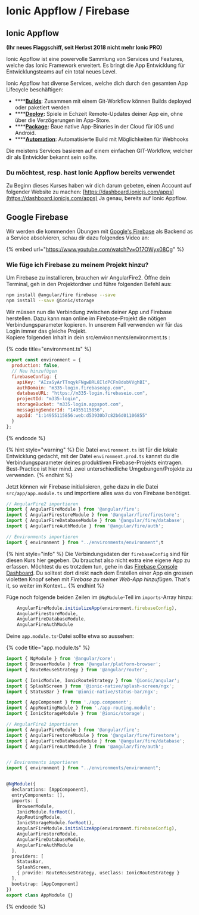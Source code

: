 # Ionic Appflow / Firebase

## Ionic Appflow

**\(Ihr neues Flaggschiff, seit Herbst 2018 nicht mehr Ionic PRO\)**

Ionic Appflow ist eine powervolle Sammlung von Services und Features, welche das Ionic Framework erweitert. Es bringt die App Entwicklung für Entwicklungsteams auf ein total neues Level.

Ionic Appflow hat diverse Services, welche dich durch den gesamten App Lifecycle beschäftigen:

* \*\*\*\*[**Builds**](https://ionicframework.com/docs/appflow/quickstart/connect): Zusammen mit einem Git-Workflow können Builds deployed oder paketiert werden
* \*\*\*\*[**Deploy**](https://ionicframework.com/docs/appflow/deploy/)**:** Spiele in Echzeit Remote-Updates deiner App ein, ohne über die Verzögerungen im App-Store.
* \*\*\*\*[**Package**](https://ionicframework.com/docs/appflow/package/)**:** Baue native App-Binaries in der Cloud für iOS und Android.
* \*\*\*\*[**Automation**](https://ionicframework.com/docs/appflow/automation/): Automatisierte Build mit Möglichkeiten für Webhooks

Die meistens Services basieren auf einem einfachen GIT-Workflow, welcher dir als Entwickler bekannt sein sollte.

### Du möchtest, resp. hast Ionic Appflow bereits verwendet

Zu Beginn dieses Kurses haben wir dich darum gebeten, einen Account auf folgender Website zu machen: [https://dashboard.ionicjs.com/apps](https://dashboard.ionicjs.com/apps) Ja genau, bereits auf Ionic Appflow.

## Google Firebase

Wir werden die kommenden Übungen mit [Google's Firebase](https://firebase.google.com/) als Backend as a Service absolvieren, schau dir dazu folgendes Video an:

{% embed url="https://www.youtube.com/watch?v=O17OWyx08Cg" %}

### Wie füge ich Firebase zu meinem Projekt hinzu?

Um Firebase zu installieren, brauchen wir AngularFire2. Öffne dein Terminal, geh in den Projektordner und führe folgenden Befehl aus:

```bash
npm install @angular/fire firebase --save
npm install --save @ionic/storage
```

Wir müssen nun die Verbindung zwischen deiner App und  Firebase herstellen. Dazu kann man online im Firebase-Projekt die nötigen Verbindungsparameter kopieren. In unserem Fall verwenden wir für das Login immer das gleiche Projekt.  
Kopiere folgenden Inhalt in dein src/environments/environment.ts :

{% code title="environment.ts" %}
```javascript
export const environment = {
  production: false,
  // Neu hinzufügen
  firebaseConfig: {
    apiKey: "AIzaSyArTTnqykFNgwBRL8IldPCFn8dobVVghBI",
    authDomain: "m335-login.firebaseapp.com",
    databaseURL: "https://m335-login.firebaseio.com",
    projectId: "m335-login",
    storageBucket: "m335-login.appspot.com",
    messagingSenderId: "14955115856",
    appId: "1:14955115856:web:d53930b7c82b6d01106855"
  }
};
```
{% endcode %}

{% hint style="warning" %}
Die Datei `environment.ts` ist für die lokale Entwicklung gedacht, mit der Datei `environment.prod.ts` kannst du die Verbindungsparameter deines produktiven Firebase-Projekts eintragen. Best-Practice ist hier mind. zwei unterschiedliche Umgebungen/Projekte zu verwenden.
{% endhint %}

Jetzt können wir Firebase initialisieren, gehe dazu in die Datei `src/app/app.module.ts` und importiere alles was du von Firebase benötigst.

```javascript
// AngularFire2 importieren
import { AngularFireModule } from '@angular/fire';
import { AngularFirestoreModule } from '@angular/fire/firestore';
import { AngularFireDatabaseModule } from '@angular/fire/database';
import { AngularFireAuthModule } from '@angular/fire/auth';

// Environments importieren
import { environment } from "../environments/environment";t
```

{% hint style="info" %}
Die Verbindungsdaten der `firebaseConfig` sind für diesen Kurs hier gegeben. Du brauchst also nicht extra eine eigene App zu erfassen. Möchtest du es trotzdem tun, gehe in das [Firebase Console Dashboard](https://console.firebase.google.com). Du solltest dort direkt nach dem Erstellen einer App ein grossen violetten Knopf sehen mit _Firebase zu meiner Web-App hinzufügen_. That's it, so weiter im Kontext...
{% endhint %}

Füge noch folgende beiden Zeilen im `@NgModule`-Teil im `imports`-Array hinzu:

```javascript
    AngularFireModule.initializeApp(environment.firebaseConfig),
    AngularFirestoreModule,
    AngularFireDatabaseModule,
    AngularFireAuthModule
```

Deine `app.module.ts`-Datei sollte etwa so aussehen:

{% code title="app.module.ts" %}
```typescript
import { NgModule } from '@angular/core';
import { BrowserModule } from '@angular/platform-browser';
import { RouteReuseStrategy } from '@angular/router';

import { IonicModule, IonicRouteStrategy } from '@ionic/angular';
import { SplashScreen } from '@ionic-native/splash-screen/ngx';
import { StatusBar } from '@ionic-native/status-bar/ngx';

import { AppComponent } from './app.component';
import { AppRoutingModule } from './app-routing.module';
import { IonicStorageModule } from '@ionic/storage';

// AngularFire2 importieren
import { AngularFireModule } from '@angular/fire';
import { AngularFirestoreModule } from '@angular/fire/firestore';
import { AngularFireDatabaseModule } from '@angular/fire/database';
import { AngularFireAuthModule } from '@angular/fire/auth';


// Environments importieren
import { environment } from "../environments/environment";


@NgModule({
  declarations: [AppComponent],
  entryComponents: [],
  imports: [
    BrowserModule,
    IonicModule.forRoot(),
    AppRoutingModule,
    IonicStorageModule.forRoot(),
    AngularFireModule.initializeApp(environment.firebaseConfig),
    AngularFirestoreModule,
    AngularFireDatabaseModule,
    AngularFireAuthModule
  ],
  providers: [
    StatusBar,
    SplashScreen,
    { provide: RouteReuseStrategy, useClass: IonicRouteStrategy }
  ],
  bootstrap: [AppComponent]
})
export class AppModule {}

```
{% endcode %}

### 

